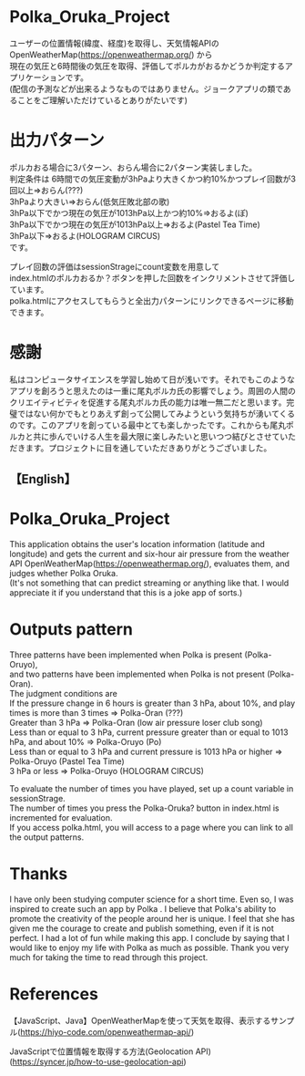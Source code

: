 # Polka_Oruka_Project  
ユーザーの位置情報(緯度、経度)を取得し、天気情報APIのOpenWeatherMap(https://openweathermap.org/) から  
現在の気圧と6時間後の気圧を取得、評価してポルカがおるかどうか判定するアプリケーションです。  
(配信の予測などが出来るようなものではありません。ジョークアプリの類であることをご理解いただけているとありがたいです)  
  
# 出力パターン  
ポルカおる場合に3パターン、おらん場合に2パターン実装しました。  
判定条件は 
6時間での気圧変動が3hPaより大きくかつ約10%かつプレイ回数が3回以上⇒おらん(???)  
3hPaより大きい⇒おらん(低気圧敗北部の歌)  
3hPa以下でかつ現在の気圧が1013hPa以上かつ約10%⇒おるよ(ぽ)  
3hPa以下でかつ現在の気圧が1013hPa以上⇒おるよ(Pastel Tea Time)  
3hPa以下⇒おるよ(HOLOGRAM CIRCUS)  
です。

プレイ回数の評価はsessionStrageにcount変数を用意して  
index.htmlのポルカおるか？ボタンを押した回数をインクリメントさせて評価しています。  
polka.htmlにアクセスしてもらうと全出力パターンにリンクできるページに移動できます。
  
# 感謝  
私はコンピュータサイエンスを学習し始めて日が浅いです。それでもこのようなアプリを創ろうと思えたのは一重に尾丸ポルカ氏の影響でしょう。周囲の人間のクリエイティビティを促進する尾丸ポルカ氏の能力は唯一無二だと思います。完璧ではない何かでもとりあえず創って公開してみようという気持ちが湧いてくるのです。このアプリを創っている最中とても楽しかったです。これからも尾丸ポルカと共に歩んでいける人生を最大限に楽しみたいと思いつつ結びとさせていただきます。プロジェクトに目を通していただきありがとうございました。
  
  
## 【English】  
# Polka_Oruka_Project 
This application obtains the user's location information (latitude and longitude) and gets the current and six-hour air pressure from the weather API OpenWeatherMap(https://openweathermap.org/), evaluates them, and judges whether Polka Oruka.  
(It's not something that can predict streaming or anything like that. I would appreciate it if you understand that this is a joke app of sorts.)   
  
# Outputs pattern  
Three patterns have been implemented when Polka is present (Polka-Oruyo),   
and two patterns have been implemented when Polka is not present (Polka-Oran).  
The judgment conditions are  
If the pressure change in 6 hours is greater than 3 hPa, about 10%, and play times is more than 3 times => Polka-Oran (???)  
Greater than 3 hPa => Polka-Oran (low air pressure loser club song)  
Less than or equal to 3 hPa, current pressure greater than or equal to 1013 hPa, and about 10% => Polka-Oruyo (Po)  
Less than or equal to 3 hPa and current pressure is 1013 hPa or higher => Polka-Oruyo (Pastel Tea Time)  
3 hPa or less ⇒ Polka-Oruyo (HOLOGRAM CIRCUS)  
  
To evaluate the number of times you have played, set up a count variable in sessionStrage.  
The number of times you press the Polka-Oruka? button in index.html is incremented for evaluation.  
If you access polka.html, you will access to a page where you can link to all the output patterns.  
  
# Thanks  
I have only been studying computer science for a short time. Even so, I was inspired to create such an app by Polka . I believe that Polka's ability to promote the creativity of the people around her is unique. I feel that she has given me the courage to create and publish something, even if it is not perfect. I had a lot of fun while making this app. I conclude by saying that I would like to enjoy my life with Polka as much as possible. Thank you very much for taking the time to read through this project.
  

# References    
【JavaScript、Java】OpenWeatherMapを使って天気を取得、表示するサンプル(https://hiyo-code.com/openweathermap-api/)  
  
JavaScriptで位置情報を取得する方法(Geolocation API)(https://syncer.jp/how-to-use-geolocation-api)  
